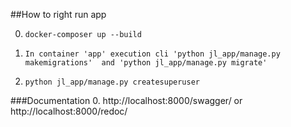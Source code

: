 ##How to right run app

0. `docker-composer up --build`

0. `In container 'app' execution cli 'python jl_app/manage.py makemigrations' 
    and 'python jl_app/manage.py migrate'`

0. `python jl_app/manage.py createsuperuser`

###Documentation
0. http://localhost:8000/swagger/ or http://localhost:8000/redoc/
